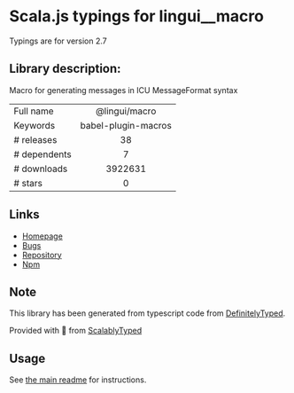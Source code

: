 
# Scala.js typings for lingui__macro

Typings are for version 2.7

## Library description:
Macro for generating messages in ICU MessageFormat syntax

|                    |                 |
| ------------------ | :-------------: |
| Full name          | @lingui/macro |
| Keywords           | babel-plugin-macros |
| # releases         | 38 |
| # dependents       | 7 |
| # downloads        | 3922631 |
| # stars            | 0 |

## Links
- [Homepage](https://github.com/lingui/js-lingui#readme)
- [Bugs](https://github.com/lingui/js-lingui/issues)
- [Repository](https://github.com/lingui/js-lingui)
- [Npm](https://www.npmjs.com/package/%40lingui%2Fmacro)
    


## Note
This library has been generated from typescript code from [DefinitelyTyped](https://definitelytyped.org).

Provided with :purple_heart: from [ScalablyTyped](https://github.com/oyvindberg/ScalablyTyped)

## Usage
See [the main readme](../../readme.md) for instructions.


